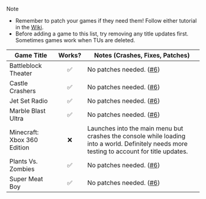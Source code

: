 > [!NOTE]
> - Remember to patch your games if they need them! Follow either tutorial in the [Wiki](https://github.com/XDanfr/FMX-Compatibility/wiki).
> - Before adding a game to this list, try removing any title updates first. Sometimes games work when TUs are deleted.

| Game Title                      | Works? | Notes (Crashes, Fixes, Patches)                                                                                                                                          |
|---------------------------------|:------:|--------------------------------------------------------------------------------------------------------------------------------------------------------------------------|
| Battleblock Theater             |   ✅   | No patches needed. ([#6](https://github.com/XDanfr/FMX-Compatibility/pull/6))                                                                                            |
| Castle Crashers                 |   ✅   | No patches needed. ([#6](https://github.com/XDanfr/FMX-Compatibility/pull/6))                                                                                            |
| Jet Set Radio                   |   ✅   | No patches needed. ([#6](https://github.com/XDanfr/FMX-Compatibility/pull/6))                                                                                            |
| Marble Blast Ultra              |   ✅   | No patches needed. ([#6](https://github.com/XDanfr/FMX-Compatibility/pull/6))                                                                                            |
| Minecraft: Xbox 360 Edition     |   ❌   | Launches into the main menu but crashes the console while loading into a world. Definitely needs more testing to account for title updates.                              |
| Plants Vs. Zombies              |   ✅   | No patches needed. ([#6](https://github.com/XDanfr/FMX-Compatibility/pull/6))                                                                                            |
| Super Meat Boy                  |   ✅   | No patches needed. ([#6](https://github.com/XDanfr/FMX-Compatibility/pull/6))                                                                                            |
